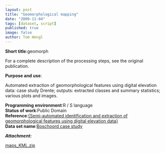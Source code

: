 ```yaml
---
layout: post
title: "Geomorphological mapping"
date: "2009-11-04"
tags: [dataset, script]
published: true
image: false
author: Tom Hengl
---
```


**Short title**:geomorph

For a complete description of the processing steps, see the original publication.

**Purpose and use**:

Automated extraction of geomorphological features using digital elevation data: case study Drente; outputs: extracted classes and summary statistics; various plots and images.

**Programming environment**:R / S language  
**Status of work**:Public Domain  
**Reference**:[{Semi-automated identification and extraction of geomorphological features using digital elevation data}](https://doi.org/10.1016/B978-0-444-53446-0.00010-0)  
**Data set name**:[Boschoord case study]({{site.baseurl}}/2021/07/30/boschoord-case-study/)

**_Attachment:_**

[maps_KML.zip]({{site.baseurl}}/uploads/datasets/maps_KML.zip)
